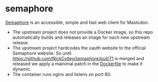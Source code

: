 # semaphore

[Semaphore](https://github.com/NickColley/semaphore) is an accessible, simple and fast web client for Mastodon.

- The upstream project does not provide a Docker image, so this repo automatically builds and releases an image for each new upstream release.
- The upstream project hardcodes the oauth website to the official Semaphore website. So until https://github.com/NickColley/semaphore/pull/71 is merged and released we apply a mainimal patch in the [Dockerfile](./Dockerfile) to make it dynamic.
- The container runs nginx and listens on port 80.
